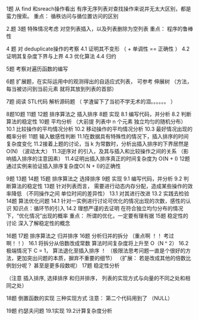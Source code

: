1题 从 find 和sreach操作看出 有序无序列表对查找操作来说并无太大区别，都是蛮力搜索。
   重点： 循秩访问与循位置访问的区别

2.题 3题 特殊情况考虑
    对空列表插入，以及列表删除为空列表
   重点：  程序的鲁棒性

 4 题  对 deduplicate操作的考察
    4.1 证明其不变形 （ + 单调性 == 正确性 ）
    4.2 证明其复杂度下界与上界
    4.3 优化算法
    4.4 归约

 5题 考察对遍历函数的编写
 
 6题 扩展题，在实际运用中的观测得出的自适应式列表， 可参考 伸展树 （方法， 每当被访问到当前元素 就将其放到列表的首部）

 7题 阅读 STL代码  解析源码题 （ 学渣留下了当初不学无术的泪。。。。。。 ）

 8题10题 11题 12题   排序算法之 插入排序
8题 实现
8.1  编写代码，并分析
8.2 判断算法的稳定性
10题  平均分析  （大前提 列表中 n 个元素 独立均匀的随机分布）
10.1 比较操作的平均情况分析
10.2 移动操作的平均情况分析
10.3  最好情况出现的概率分析
11题  输入敏感性判断
11.1在数据具有特殊性的情况下，插入排序的时间复杂度变化
11.2接着上题的讨论，当 k 为常数时，分析出插入排序的下界居然是 O(N) （波动太大）
11.3逆序对 的引入，及其与插入和比较操作之间的关系 （影响插入排序的注意因素）
11.4证明出插入排序真正的时间复杂度为 O(N + I)
12题
通过实例来验证插入排序复杂度O( N + I)的正确性

  9题 13题 14题 15题 排序算法之 选择排序
9题 实现
9.1 编写代码，并分析
9.2 判断算法的稳定性
     13题 针对列表而言， 需要进行动态内存分配，造成某些操作的效率降低 （不同操作之间 单位时间的差异性）
13.1 对其进行改进
13.2 实践去检验
     14题 算法优化问题
14.1 针对一实例进行讨论可优化的情况出现的次数，感性的认识
知识点：循环节的引入
14.2 理想严谨的去证明 在符合独立均匀分布的情况下，“优化情况”出现的概率
重点： 所谓的优化，一定要有理有据
15题	稳定性的讨论
深入了解稳定性的概念

16题 17题 排序算法之 归并排序
16题  分析归并的拆分 （重点啊 ！！ 考过啊！！）
16.1 将拆分从倍数改成常数
算法时间复杂度将上升至 O（N ^ 2）
16.2 极端情况下 C = 1， 算法退化至插入排序 ！ （极限法思考问题一直是个很好的方法，更加突出问题的本质，摒弃不重要的细节）
（扩展： 若是改成其他的倍数比例划分呢？ 甚至是更多段数呢）
17题 稳定性分析

（注意 插入排序, 选择排序 和归并排序， 列表的实现方式与向量的不同之处和相同之处）

18题 倒置函数的实现
三种实现方式 
注意： 第二个代码用到了 （NULL）

19题 约瑟夫问题
19.1实现
19.2计算复杂度分析

